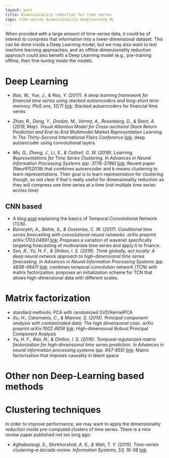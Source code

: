 ```yaml
---
layout: post
title: Dimensionality reduction for time series
tags: time-series dimensionality deeplearning ML
---
```


When provided with a large amount of time-series data, it could be of interest
to compress that information into a lower-dimensional dataset.
This can be done inside a Deep Learning model, but we may also want to test
machine learning approaches, and an offline dimensionality reduction approach
could also benefit a Deep Learning model (e.g., pre-training offline, then
fine-tuning inside the model).

# Deep Learning 
* _Bao, W., Yue, J., & Rao, Y. (2017). A deep learning framework for financial
 time series using stacked autoencoders and long-short term memory. PloS one,
 12(7)_
[link](https://www.ncbi.nlm.nih.gov/pmc/articles/PMC5510866/pdf/pone.0180944.pdf):
Stacked autoencoders for financial time series

* _Zhao, R., Deng, Y., Dredze, M., Verma, A., Rosenberg, D., & Stent, A. (2019,
 May). Visual Attention Model for Cross-sectional Stock Return Prediction and
 End-to-End Multimodal Market Representation Learning. In The Thirty-Second
 International Flairs Conference_
[link](http://www.cs.jhu.edu/~mdredze/publications/2019_zhao_flairs.pdf):
deep autoencoder using convolutional layers

 * _Ma, Q., Zheng, J., Li, S., & Cottrell, G. W. (2019). Learning Representations
 for Time Series Clustering. In Advances in Neural Information Processing
 Systems (pp. 3776-3786)_
[link](https://papers.nips.cc/paper/8634-learning-representations-for-time-series-clustering.pdf):
 Recent paper (NeurIPS2019) that combines autoencoder and k-means clustering to
learn representations. Their goal is to learn representation for clustering
though, so not clear if that's really useful for dimensionality reduction as
they will compress one time series at a time (not multiple time series across
time)



## CNN based
* A blog
 [post](https://dida.do/blog/temporal-convolutional-networks-for-sequence-modeling)
 explaining the basics of Temporal Convolutional Network (TCN).
* _Borovykh, A., Bohte, S., & Oosterlee, C. W. (2017). Conditional time series
 forecasting with convolutional neural networks. arXiv preprint
 arXiv:1703.04691_
 [link](https://arxiv.org/pdf/1703.04691.pdf?source=post_page---------------------------): 
Proposes a variation of wavenet specifically targeting forecasting of
multivariate time series and apply it to finance.
* _Sen, R.,
Yu, H. F., & Dhillon, I. S. (2019). Think globally, act locally: A deep neural
network approach to high-dimensional time series forecasting. In Advances in
Neural Information Processing Systems (pp. 4838-4847)_
[link](http://papers.nips.cc/paper/8730-think-globally-act-locally-a-deep-neural-network-approach-to-high-dimensional-time-series-forecasting.pdf):
combines temporal convolution network (TCN) with matrix factorization;
proposes an initialization scheme for TCN that allows high-dimensional data with
different scales.


# Matrix factorization

* standard methods: PCA with randomized SVD/KernelPCA
* _Xu, H., Caramanis, C., & Mannor, S. (2010). Principal component analysis with
 contaminated data: The high dimensional case. arXiv preprint arXiv:1002.4658_
[link](https://arxiv.org/pdf/1002.4658.pdf):
 High-dimensional Robust Principal Component Analysis
* _Yu, H. F., Rao, N., & Dhillon, I. S. (2016). Temporal regularized matrix
factorization for high-dimensional time series prediction. In Advances in neural
information processing systems (pp. 847-855)_
[link](https://papers.nips.cc/paper/6160-temporal-regularized-matrix-factorization-for-high-dimensional-time-series-prediction.pdf):
Matrix factorization that imposes causality in latent space

# Other non Deep-Learning based methods



# Clustering techniques

In order to improve performance, we may want to apply the dimensionality
reduction inside pre-computed clusters of time series. There is a nice review
paper published not too long ago:
* _Aghabozorgi, S., Shirkhorshidi, A. S., & Wah, T. Y. (2015). Time-series
 clustering–a decade review. Information Systems, 53, 16-38_
 [link](https://wiki.smu.edu.sg/18191isss608g1/img_auth.php/f/fd/Time_Series_Clustering_A_Decade_Review.pdf)



